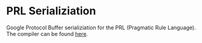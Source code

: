 # PRL Serializiation

Google Protocol Buffer serializiation for the PRL (Pragmatic Rule Language).
The compiler can be found [here](https://github.com/booleworks/prl-compiler).

